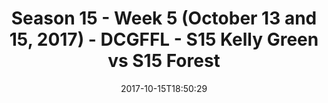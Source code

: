 ---
title: Season 15 - Week 5 (October 13 and 15, 2017) - DCGFFL - S15 Kelly Green vs
  S15 Forest
teams-score:
- team: _teams/s15-kelly-green.md
  score: 13
- team: _teams/s15-forest.md
  score: 51
mvp: Steven Hryshchyshyn, Evan B.
game-ball: Earl Armstrong, Andrew Braswell
season: 15
week: 5
date: '2017-10-15T18:50:29'
pageid: season-15-week-5-october-13-15-2017-5685-vs-5682
---